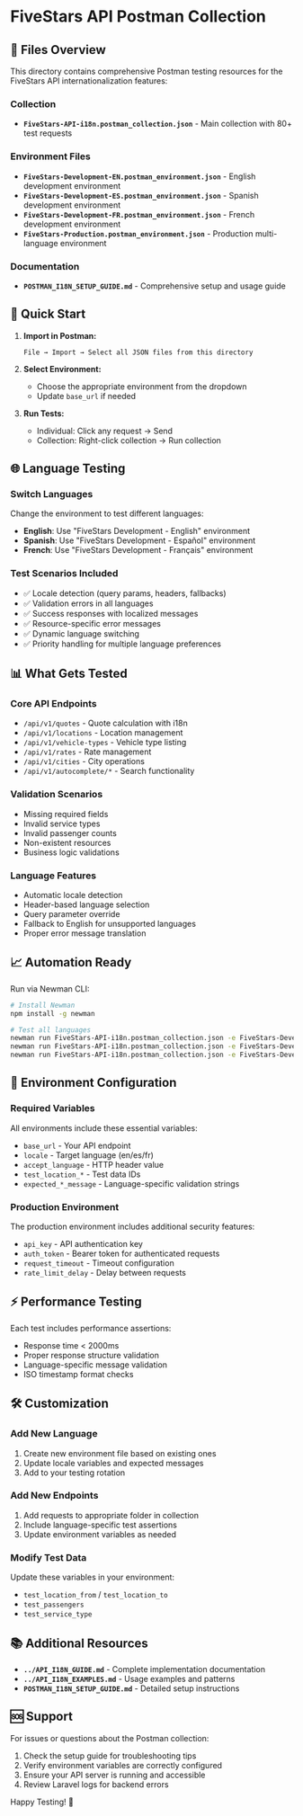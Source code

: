 # FiveStars API Postman Collection

## 📁 Files Overview

This directory contains comprehensive Postman testing resources for the FiveStars API internationalization features:

### Collection
- **`FiveStars-API-i18n.postman_collection.json`** - Main collection with 80+ test requests

### Environment Files
- **`FiveStars-Development-EN.postman_environment.json`** - English development environment
- **`FiveStars-Development-ES.postman_environment.json`** - Spanish development environment  
- **`FiveStars-Development-FR.postman_environment.json`** - French development environment
- **`FiveStars-Production.postman_environment.json`** - Production multi-language environment

### Documentation
- **`POSTMAN_I18N_SETUP_GUIDE.md`** - Comprehensive setup and usage guide

## 🚀 Quick Start

1. **Import in Postman:**
   ```
   File → Import → Select all JSON files from this directory
   ```

2. **Select Environment:**
   - Choose the appropriate environment from the dropdown
   - Update `base_url` if needed

3. **Run Tests:**
   - Individual: Click any request → Send
   - Collection: Right-click collection → Run collection

## 🌐 Language Testing

### Switch Languages
Change the environment to test different languages:
- **English**: Use "FiveStars Development - English" environment
- **Spanish**: Use "FiveStars Development - Español" environment  
- **French**: Use "FiveStars Development - Français" environment

### Test Scenarios Included
- ✅ Locale detection (query params, headers, fallbacks)
- ✅ Validation errors in all languages
- ✅ Success responses with localized messages
- ✅ Resource-specific error messages
- ✅ Dynamic language switching
- ✅ Priority handling for multiple language preferences

## 📊 What Gets Tested

### Core API Endpoints
- `/api/v1/quotes` - Quote calculation with i18n
- `/api/v1/locations` - Location management
- `/api/v1/vehicle-types` - Vehicle type listing
- `/api/v1/rates` - Rate management
- `/api/v1/cities` - City operations
- `/api/v1/autocomplete/*` - Search functionality

### Validation Scenarios
- Missing required fields
- Invalid service types
- Invalid passenger counts
- Non-existent resources
- Business logic validations

### Language Features
- Automatic locale detection
- Header-based language selection
- Query parameter override
- Fallback to English for unsupported languages
- Proper error message translation

## 📈 Automation Ready

Run via Newman CLI:
```bash
# Install Newman
npm install -g newman

# Test all languages
newman run FiveStars-API-i18n.postman_collection.json -e FiveStars-Development-EN.postman_environment.json
newman run FiveStars-API-i18n.postman_collection.json -e FiveStars-Development-ES.postman_environment.json  
newman run FiveStars-API-i18n.postman_collection.json -e FiveStars-Development-FR.postman_environment.json
```

## 🔧 Environment Configuration

### Required Variables
All environments include these essential variables:
- `base_url` - Your API endpoint
- `locale` - Target language (en/es/fr)
- `accept_language` - HTTP header value
- `test_location_*` - Test data IDs
- `expected_*_message` - Language-specific validation strings

### Production Environment
The production environment includes additional security features:
- `api_key` - API authentication key
- `auth_token` - Bearer token for authenticated requests  
- `request_timeout` - Timeout configuration
- `rate_limit_delay` - Delay between requests

## ⚡ Performance Testing

Each test includes performance assertions:
- Response time < 2000ms
- Proper response structure validation
- Language-specific message validation
- ISO timestamp format checks

## 🛠️ Customization

### Add New Language
1. Create new environment file based on existing ones
2. Update locale variables and expected messages
3. Add to your testing rotation

### Add New Endpoints
1. Add requests to appropriate folder in collection
2. Include language-specific test assertions
3. Update environment variables as needed

### Modify Test Data
Update these variables in your environment:
- `test_location_from` / `test_location_to`
- `test_passengers`
- `test_service_type`

## 📚 Additional Resources

- **`../API_I18N_GUIDE.md`** - Complete implementation documentation
- **`../API_I18N_EXAMPLES.md`** - Usage examples and patterns
- **`POSTMAN_I18N_SETUP_GUIDE.md`** - Detailed setup instructions

## 🆘 Support

For issues or questions about the Postman collection:
1. Check the setup guide for troubleshooting tips
2. Verify environment variables are correctly configured
3. Ensure your API server is running and accessible
4. Review Laravel logs for backend errors

Happy Testing! 🎉